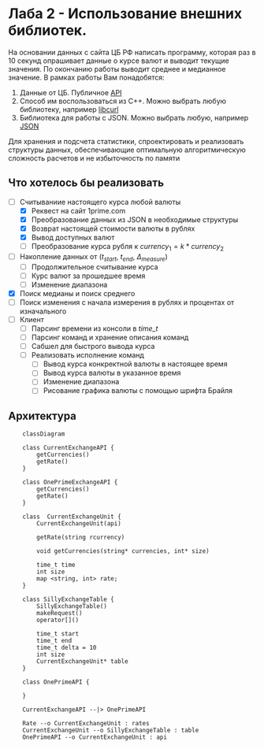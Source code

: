 # Лаба 2 - Использование внешних библиотек.
На основании данных с сайта ЦБ РФ написать программу, которая раз в 10 секунд
опрашивает данные о курсе валют и выводит текущие значения.
По окончанию работы выводит среднее и медианное значение.
В рамках работы Вам понадобятся:

1. Данные от ЦБ. Публичное [API](https://www.cbr-xml-daily.ru/#howto)
2. Способ им воспользоваться из С++. Можно выбрать любую библиотеку,
например [libcurl](https://curl.se/libcurl/)
3. Библиотека для работы с JSON. Можно выбрать любую, например
[JSON](https://github.com/nlohmann/json)

Для хранения и подсчета статистики, спроектировать и реализовать структуры данных,
обеспечивающие оптимальную алгоритмическую сложность расчетов и не избыточность по памяти

## Что хотелось бы реализовать 
- [ ] Считываниие настоящего курса любой валюты
    - [x] Реквест на сайт 1prime.com
    - [x] Преобразование данных из JSON в необходимые структуры
    - [x] Возврат настоящей стоимости валюты в рублях
    - [x] Вывод доступных валют
    - [ ] Преобразование курса рубля к $currency_1 = k * currency_2$
- [ ] Накопление данных от ($t_{start}$, $t_{end}$, $\Delta_{measure}$)
    - [ ] Продолжительное считывание курса
    - [ ] Курс валют за прошедшее время
    - [ ] Изменение диапазона
- [x] Поиск медианы и поиск среднего 
- [ ] Поиск изменения с начала измерения в рублях и процентах от изначального 
- [ ] Клиент
    - [ ] Парсинг времени из консоли в *time_t*
    - [ ] Парсинг команд и хранение описания команд
    - [ ] Сабшел для быстрого вывода курса
    - [ ] Реализовать исполнение команд
        - [ ] Вывод курса конкректной валюты в настоящее время
        - [ ] Вывод курса валюты в указанное время
        - [ ] Изменение диапазона
        - [ ] Рисование графика валюты с помощью шрифта Брайля

## Архитектура 
``` mermaid
    classDiagram

    class CurrentExchangeAPI {
        getCurrencies()
        getRate()
    }

    class OnePrimeExchangeAPI {
        getCurrencies()
        getRate()
    }

    class  CurrentExchangeUnit {
        CurrentExchangeUnit(api)

        getRate(string rcurrency)

        void getCurrencies(string* currencies, int* size)

        time_t time
        int size
        map <string, int> rate;
    }

    class SillyExchangeTable {
        SillyExchangeTable()
        makeRequest()
        operator[]()

        time_t start
        time_t end
        time_t delta = 10
        int size
        CurrentExchangeUnit* table
    }

    class OnePrimeAPI {
        
    }

    CurrentExchangeAPI --|> OnePrimeAPI
    
    Rate --o CurrentExchangeUnit : rates
    CurrentExchangeUnit --o SillyExchangeTable : table
    OnePrimeAPI --o CurrentExchangeUnit : api
```